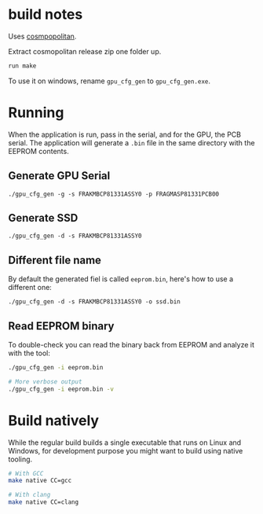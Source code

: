 # build notes

Uses [cosmpopolitan](https://github.com/jart/cosmopolitan).

Extract cosmopolitan release zip one folder up.

```sh
run make
```

To use it on windows, rename `gpu_cfg_gen` to `gpu_cfg_gen.exe`.



# Running
When the application is run, pass in the serial, and for the GPU, the PCB serial.
The application will generate a `.bin` file in the same directory with the EEPROM contents.

## Generate GPU Serial

```
./gpu_cfg_gen -g -s FRAKMBCP81331ASSY0 -p FRAGMASP81331PCB00
```


## Generate SSD

```
./gpu_cfg_gen -d -s FRAKMBCP81331ASSY0
```

## Different file name

By default the generated fiel is called `eeprom.bin`, here's how to use a different one:

```
./gpu_cfg_gen -d -s FRAKMBCP81331ASSY0 -o ssd.bin
```

## Read EEPROM binary

To double-check you can read the binary back from EEPROM and analyze it with the tool:

```sh
./gpu_cfg_gen -i eeprom.bin

# More verbose output
./gpu_cfg_gen -i eeprom.bin -v
```

# Build natively

While the regular build builds a single executable that runs on Linux and
Windows, for development purpose you might want to build using native tooling.

```sh
# With GCC
make native CC=gcc

# With clang
make native CC=clang
```
